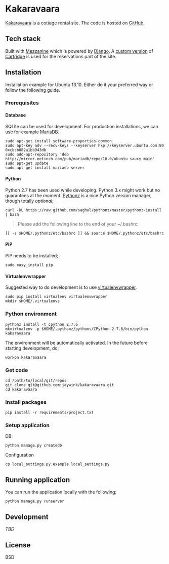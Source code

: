 # Kakaravaara

[Kakaravaara](https://kakaravaara.fi) is a cottage rental site. The code is hosted on [GitHub](https://github.com/jaywink/kakaravaara).

## Tech stack

Built with [Mezzanine](https://github.com/stephenmcd/mezzanine) which is powered by [Django](https://www.djangoproject.com/). A [custom version](https://github.com/jaywink/cartridge) of [Cartridge](https://github.com/stephenmcd/cartridge) is used for the reservations part of the site.

## Installation

Installation example for Ubuntu 13.10. Either do it your preferred way or follow the following guide.

### Prerequisites

#### Database

SQLite can be used for development. For production installations, we can use for example [MariaDB](https://mariadb.org/).

```
sudo apt-get install software-properties-common
sudo apt-key adv --recv-keys --keyserver hkp://keyserver.ubuntu.com:80 0xcbcb082a1bb943db
sudo add-apt-repository 'deb http://mirror.netinch.com/pub/mariadb/repo/10.0/ubuntu saucy main'
sudo apt-get update
sudo apt-get install mariadb-server
```

#### Python

Python 2.7 has been used while developing. Python 3.x might work but no guarantees at the moment. [Pythonz](https://github.com/saghul/pythonz) is a nice Python version manager, though totally *optional*;

`curl -kL https://raw.github.com/saghul/pythonz/master/pythonz-install | bash`

> Please add the following line to the end of your ~/.bashrc:

`[[ -s $HOME/.pythonz/etc/bashrc ]] && source $HOME/.pythonz/etc/bashrc`

#### PIP

PIP needs to be installed;

`sudo easy_install pip`

#### Virtualenvwrapper

Suggested way to do development is to use [virtualenvwrapper](https://pypi.python.org/pypi/virtualenvwrapper).

```
sudo pip install virtualenv virtualenvwrapper
mkdir $HOME/.virtualenvs
```

### Python environment

```
pythonz install -t cpython 2.7.6
mkvirtualenv -p $HOME/.pythonz/pythons/CPython-2.7.6/bin/python kakaravaara
```

The environment will be automatically activated. In the future before starting development, do;

`workon kakaravaara`

### Get code

```
cd /path/to/local/git/repos
git clone git@github.com:jaywink/kakaravaara.git
cd kakaravaara
```

### Install packages

`pip install -r requirements/project.txt`

### Setup application

DB:

`python manage.py createdb`

Configuration

`cp local_settings.py.example local_settings.py`

## Running application

You can run the application locally with the following;

`python manage.py runserver`

## Development

*TBD*

## License

BSD
